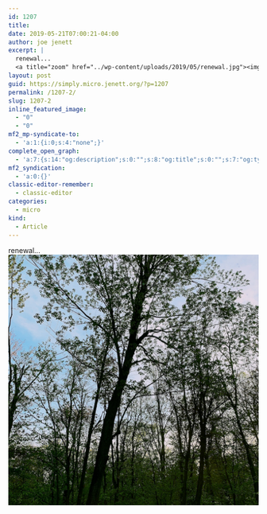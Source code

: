 ```yaml
---
id: 1207
title: 
date: 2019-05-21T07:00:21-04:00
author: joe jenett
excerpt: |
  renewal...
  <a title="zoom" href="../wp-content/uploads/2019/05/renewal.jpg"><img class="alignnone size-full wp-image-1206" src="../wp-content/uploads/2020/06/renewal.jpg" alt="renewal" width="1024" height="1024" /></a>
layout: post
guid: https://simply.micro.jenett.org/?p=1207
permalink: /1207-2/
slug: 1207-2
inline_featured_image:
  - "0"
  - "0"
mf2_mp-syndicate-to:
  - 'a:1:{i:0;s:4:"none";}'
complete_open_graph:
  - 'a:7:{s:14:"og:description";s:0:"";s:8:"og:title";s:0:"";s:7:"og:type";s:0:"";s:12:"twitter:card";s:7:"summary";s:15:"twitter:creator";s:0:"";s:19:"twitter:description";s:0:"";s:8:"og:image";s:0:"";}'
mf2_syndication:
  - 'a:0:{}'
classic-editor-remember:
  - classic-editor
categories:
  - micro
kind:
  - Article
---
```




renewal...  
[<img loading="lazy" class="alignnone size-full wp-image-1206" src="../wp-content/uploads/2020/06/renewal.jpg" alt="renewal" />](..wp-content/uploads/2020/06/renewal.jpg "zoom")